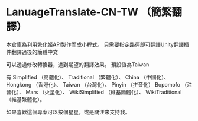 # LanuageTranslate-CN-TW （簡繁翻譯）

本倉庫為利用[繁化姬API](https://zhconvert.org)製作而成小程式。
只需要指定路徑即可翻譯Unity翻譯插件翻譯過後的簡體中文

可以透過修改轉換器，達到期望的翻譯效果。
預設值為Taiwan

有 Simplified （簡體化）、 Traditional （繁體化）、 China （中國化）、 Hongkong （香港化）、 Taiwan （台灣化）、 Pinyin （拼音化） Bopomofo （注音化）、 Mars （火星化）、 WikiSimplified （維基簡體化）、 WikiTraditional （維基繁體化）。

如果喜歡這個專案可以按個星星，或是關注來支持我。
